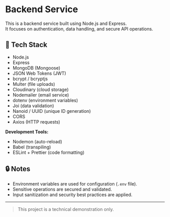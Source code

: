 # Backend Service

This is a backend service built using Node.js and Express.  
It focuses on authentication, data handling, and secure API operations.

## 🚀 Tech Stack

- Node.js
- Express
- MongoDB (Mongoose)
- JSON Web Tokens (JWT)
- bcrypt / bcryptjs
- Multer (file uploads)
- Cloudinary (cloud storage)
- Nodemailer (email service)
- dotenv (environment variables)
- Joi (data validation)
- Nanoid / UUID (unique ID generation)
- CORS
- Axios (HTTP requests)

**Development Tools:**

- Nodemon (auto-reload)
- Babel (transpiling)
- ESLint + Prettier (code formatting)

## 🔒 Notes

- Environment variables are used for configuration (`.env` file).
- Sensitive operations are secured and validated.
- Input sanitization and security best practices are applied.

---

> This project is a technical demonstration only.  
